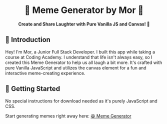 <h1 align="center">🥸 Meme Generator by Mor 🥸</h1>
<p align="center">
  <strong>Create and Share Laughter with Pure Vanilla JS and Canvas! 🎨</strong>
</p>
<h2>👋 Introduction</h2>
<p>
  Hey! I'm Mor, a Junior Full Stack Developer. I built this app while taking a course at Coding Academy. I understand that life isn't always easy, so I created this Meme Generator to help us all laugh a bit more. It's crafted with pure Vanilla JavaScript and utilizes the canvas element for a fun and interactive meme-creating experience.
</p>
<h2>🚀 Getting Started</h2>
<p>
  No special instructions for download needed as it's purely JavaScript and CSS.
</p>
<p>
  Start generating memes right away here: 
  <a href="https://mormarzan.github.io/meme-generator/">😆 Meme Generator</a>
</p>
